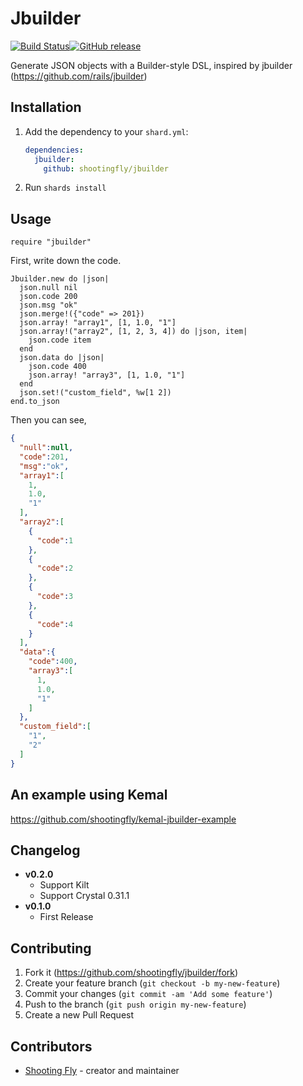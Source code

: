 # Jbuilder
[![Build Status](https://travis-ci.org/shootingfly/jbuilder.svg?branch=master)](https://travis-ci.org/shootingfly/jbuilder)[![GitHub release](https://img.shields.io/github/release/shootingfly/jbuilder.svg)](https://github.com/shootingfly/jbuilder/releases)

Generate JSON objects with a Builder-style DSL, inspired by jbuilder (<https://github.com/rails/jbuilder>)

## Installation

1. Add the dependency to your `shard.yml`:

   ```yaml
   dependencies:
     jbuilder:
       github: shootingfly/jbuilder
   ```

2. Run `shards install`

## Usage

```crystal
require "jbuilder"
```

First, write down the code.
```crystal
Jbuilder.new do |json|
  json.null nil
  json.code 200
  json.msg "ok"
  json.merge!({"code" => 201})
  json.array! "array1", [1, 1.0, "1"]
  json.array!("array2", [1, 2, 3, 4]) do |json, item|
    json.code item
  end
  json.data do |json|
    json.code 400
    json.array! "array3", [1, 1.0, "1"]
  end
  json.set!("custom_field", %w[1 2])
end.to_json
```

Then you can see, 
```json
{
  "null":null,
  "code":201,
  "msg":"ok",
  "array1":[
    1,
    1.0,
    "1"
  ],
  "array2":[
    {
      "code":1
    },
    {
      "code":2
    },
    {
      "code":3
    },
    {
      "code":4
    }
  ],
  "data":{
    "code":400,
    "array3":[
      1,
      1.0,
      "1"
    ]
  },
  "custom_field":[
    "1",
    "2"
  ]
}
```

## An example using Kemal
https://github.com/shootingfly/kemal-jbuilder-example

## Changelog
+ **v0.2.0**
  + Support Kilt
  + Support Crystal 0.31.1
+ **v0.1.0**
  + First Release

## Contributing

1. Fork it (<https://github.com/shootingfly/jbuilder/fork>)
2. Create your feature branch (`git checkout -b my-new-feature`)
3. Commit your changes (`git commit -am 'Add some feature'`)
4. Push to the branch (`git push origin my-new-feature`)
5. Create a new Pull Request

## Contributors

- [Shooting Fly](https://github.com/shootingfly) - creator and maintainer
